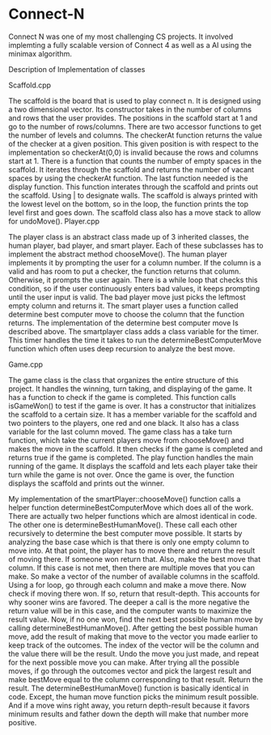 # Connect-N

Connect N was one of my most challenging CS projects. It involved implemting a fully scalable version of Connect 4 as well as a AI using the minimax algorithm. 

Description of Implementation of classes

Scaffold.cpp

  The scaffold is the board that is used to play connect n. It is designed using a two dimensional vector. Its constructor takes in the number of columns and rows that the user provides. The positions in the scaffold start at 1 and go to the number of rows/columns. There are two accessor functions to get the number of levels and columns. The checkerAt function returns the value of the checker at a given position. This given position is with respect to the implementation so checkerAt(0,0) is invalid because the rows and columns start at 1. There is a function that counts the number of empty spaces in the scaffold. It iterates through the scaffold and returns the number of vacant spaces by using the checkerAt function. The last function needed is the display function. This function interates through the scaffold and prints out the scaffold. Using | to designate walls. The scaffold is always printed with the lowest level on the bottom, so in the loop, the function prints the top level first and goes down. The scaffold class also has a move stack to allow for undoMove(). 
Player.cpp

  The player class is an abstract class made up of 3 inherited classes, the human player, bad player, and smart player. Each of these subclasses has to implement the abstract method chooseMove(). The human player implements it by prompting the user for a column number. If the column is a valid and has room to put a checker, the function returns that column. Otherwise, it prompts the user again. There is a while loop that checks this condition, so if the user continuously enters bad values, it keeps prompting until the user input is valid. The bad player move just picks the leftmost empty column and returns it. The smart player uses a function called determine best computer move to choose the column that the function returns. The implementation of the determine best computer move Is described above. The smartplayer class adds a class variable for the timer. This timer handles the time it takes to run the determineBestComputerMove function which often uses deep recursion to analyze the best move.
 
Game.cpp
 
  The game class is the class that organizes the entire structure of this project. It handles the winning, turn taking, and displaying of the game. It has a function to check if the game is completed. This function calls isGameWon() to test if the game is over. It has a constructor that initializes the scaffold to a certain size. It has a member variable for the scaffold and two pointers to the players, one red and one black. It also has a class variable for the last column moved. The game class has a take turn function, which take the current players move from chooseMove() and makes the move in the scaffold. It then checks if the game is completed and returns true if the game is completed. The play function handles the main running of the game. It displays the scaffold and lets each player take their turn while the game is not over. Once the game is over, the function displays the scaffold and prints out the winner.
  
  
  My implementation of the smartPlayer::chooseMove() function calls a helper function determineBestComputerMove which does all of the work. There are actually two helper functions which are almost identical in code. The other one is determineBestHumanMove().  These call each other recursively to determine the best computer move possible. It starts by analyzing the base case which is that there is only one empty column to move into. At that point, the player has to move there and return the result of moving there. If someone won return that. Also, make the best move that column. If this case is not met, then there are multiple moves that you can make. So make a vector of the number of available columns in the scaffold. Using a for loop, go through each column and make a move there. Now check if moving there won. If so, return that result-depth. This accounts for why sooner wins are favored. The deeper a call is the more negative the return value will be in this case, and the computer wants to maximize the result value. Now, if no one won, find the next best possible human move by calling determineBestHumanMove(). After getting the best possible human move, add the result of making that move to the vector you made earlier to keep track of the outcomes. The index of the vector will be the column and the value there will be the result. Undo the move you just made, and repeat for the next possible move you can make.  After trying all the possible moves, if go through the outcomes vector and pick the largest result and make bestMove equal to the column corresponding to that result. Return the result. The determineBestHumanMove() function is basically identical in code. Except, the human move function picks the minimum result possible. And if a move wins right away, you return depth-result because it favors minimum results and father down the depth will make that number more positive. 
